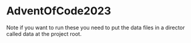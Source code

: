 # AdventOfCode2023
Note if you want to run these you need to put the data files in a director called data at the project root.
